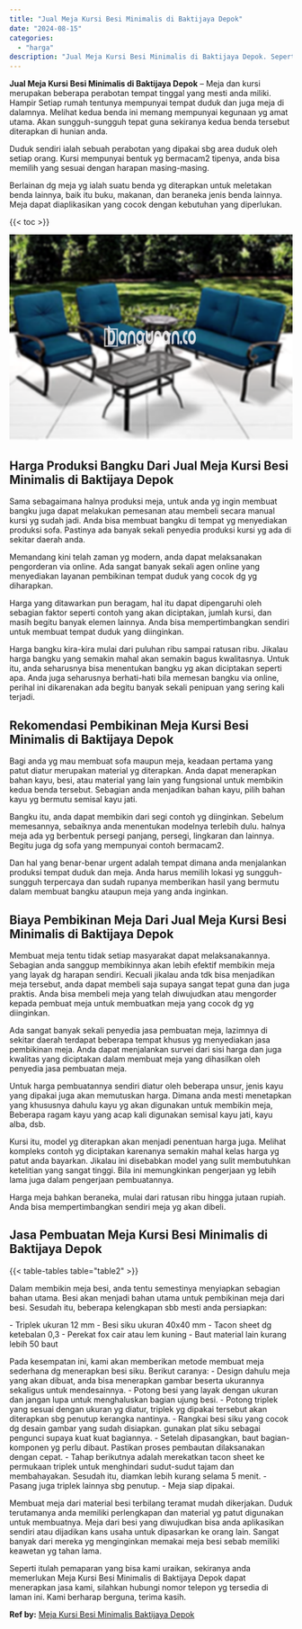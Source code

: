 ```yaml
---
title: "Jual Meja Kursi Besi Minimalis di Baktijaya Depok"
date: "2024-08-15"
categories: 
  - "harga"
description: "Jual Meja Kursi Besi Minimalis di Baktijaya Depok. Seperti itulah pemaparan yang bisa kami uraikan, sekiranya anda memerlukan Meja Kursi Besi Minimalis di Ba..."
---
```


**Jual Meja Kursi Besi Minimalis di Baktijaya Depok** – Meja dan kursi merupakan beberapa perabotan tempat tinggal yang mesti anda miliki. Hampir Setiap rumah tentunya mempunyai tempat duduk dan juga meja di dalamnya. Melihat kedua benda ini memang mempunyai kegunaan yg amat utama. Akan sungguh-sungguh tepat guna sekiranya kedua benda tersebut diterapkan di hunian anda.

Duduk sendiri ialah sebuah perabotan yang dipakai sbg area duduk oleh setiap orang. Kursi mempunyai bentuk yg bermacam2 tipenya, anda bisa memilih yang sesuai dengan harapan masing-masing.

Berlainan dg meja yg ialah suatu benda yg diterapkan untuk meletakan benda lainnya, baik itu buku, makanan, dan beraneka jenis benda lainnya. Meja dapat diaplikasikan yang cocok dengan kebutuhan yang diperlukan.

{{< toc >}}

![Jual Meja Kursi Besi Minimalis di Baktijaya Depok](/images/jual-meja-besi-murah04.png)

## Harga Produksi Bangku Dari Jual Meja Kursi Besi Minimalis di Baktijaya Depok

Sama sebagaimana halnya produksi meja, untuk anda yg ingin membuat bangku juga dapat melakukan pemesanan atau membeli secara manual kursi yg sudah jadi. Anda bisa membuat bangku di tempat yg menyediakan produksi sofa. Pastinya ada banyak sekali penyedia produksi kursi yg ada di sekitar daerah anda.

Memandang kini telah zaman yg modern, anda dapat melaksanakan pengorderan via online. Ada sangat banyak sekali agen online yang menyediakan layanan pembikinan tempat duduk yang cocok dg yg diharapkan.

Harga yang ditawarkan pun beragam, hal itu dapat dipengaruhi oleh sebagian faktor seperti contoh yang akan diciptakan, jumlah kursi, dan masih begitu banyak elemen lainnya. Anda bisa mempertimbangkan sendiri untuk membuat tempat duduk yang diinginkan.

Harga bangku kira-kira mulai dari puluhan ribu sampai ratusan ribu. Jikalau harga bangku yang semakin mahal akan semakin bagus kwalitasnya. Untuk itu, anda seharusnya bisa menentukan bangku yg akan diciptakan seperti apa. Anda juga seharusnya berhati-hati bila memesan bangku via online, perihal ini dikarenakan ada begitu banyak sekali penipuan yang sering kali terjadi.

## Rekomendasi Pembikinan Meja Kursi Besi Minimalis di Baktijaya Depok

Bagi anda yg mau membuat sofa maupun meja, keadaan pertama yang patut diatur merupakan material yg diterapkan. Anda dapat menerapkan bahan kayu, besi, atau material yang lain yang fungsional untuk membikin kedua benda tersebut. Sebagian anda menjadikan bahan kayu, pilih bahan kayu yg bermutu semisal kayu jati.

Bangku itu, anda dapat membikin dari segi contoh yg diinginkan. Sebelum memesannya, sebaiknya anda menentukan modelnya terlebih dulu. halnya meja ada yg berbentuk persegi panjang, persegi, lingkaran dan lainnya. Begitu juga dg sofa yang mempunyai contoh bermacam2.

Dan hal yang benar-benar urgent adalah tempat dimana anda menjalankan produksi tempat duduk dan meja. Anda harus memilih lokasi yg sungguh-sungguh terpercaya dan sudah rupanya memberikan hasil yang bermutu dalam membuat bangku ataupun meja yang anda inginkan.

## Biaya Pembikinan Meja Dari Jual Meja Kursi Besi Minimalis di Baktijaya Depok

Membuat meja tentu tidak setiap masyarakat dapat melaksanakannya. Sebagian anda sanggup membikinnya akan lebih efektif membikin meja yang layak dg harapan sendiri. Kecuali jikalau anda tdk bisa menjadikan meja tersebut, anda dapat membeli saja supaya sangat tepat guna dan juga praktis. Anda bisa membeli meja yang telah diwujudkan atau mengorder kepada pembuat meja untuk membuatkan meja yang cocok dg yg diinginkan.

Ada sangat banyak sekali penyedia jasa pembuatan meja, lazimnya di sekitar daerah terdapat beberapa tempat khusus yg menyediakan jasa pembikinan meja. Anda dapat menjalankan survei dari sisi harga dan juga kwalitas yang diciptakan dalam membuat meja yang dihasilkan oleh penyedia jasa pembuatan meja.

Untuk harga pembuatannya sendiri diatur oleh beberapa unsur, jenis kayu yang dipakai juga akan memutuskan harga. Dimana anda mesti menetapkan yang khususnya dahulu kayu yg akan digunakan untuk membikin meja, Beberapa ragam kayu yang acap kali digunakan semisal kayu jati, kayu alba, dsb.

Kursi itu, model yg diterapkan akan menjadi penentuan harga juga. Melihat kompleks contoh yg diciptakan karenanya semakin mahal kelas harga yg patut anda bayarkan. Jikalau ini disebabkan model yang sulit membutuhkan ketelitian yang sangat tinggi. Bila ini memungkinkan pengerjaan yg lebih lama juga dalam pengerjaan pembuatannya.

Harga meja bahkan beraneka, mulai dari ratusan ribu hingga jutaan rupiah. Anda bisa mempertimbangkan sendiri meja yg akan dibeli.

## Jasa Pembuatan Meja Kursi Besi Minimalis di Baktijaya Depok

{{< table-tables table="table2" >}}

Dalam membikin meja besi, anda tentu semestinya menyiapkan sebagian bahan utama. Besi akan menjadi bahan utama untuk pembikinan meja dari besi. Sesudah itu, beberapa kelengkapan sbb mesti anda persiapkan:

\- Triplek ukuran 12 mm - Besi siku ukuran 40x40 mm - Tacon sheet dg ketebalan 0,3 - Perekat fox cair atau lem kuning - Baut material lain kurang lebih 50 baut

Pada kesempatan ini, kami akan memberikan metode membuat meja sederhana dg menerapkan besi siku. Berikut caranya: - Design dahulu meja yang akan dibuat, anda bisa menerapkan gambar beserta ukurannya sekaligus untuk mendesainnya. - Potong besi yang layak dengan ukuran dan jangan lupa untuk menghaluskan bagian ujung besi. - Potong triplek yang sesuai dengan ukuran yg diatur, triplek yg dipakai tersebut akan diterapkan sbg penutup kerangka nantinya. - Rangkai besi siku yang cocok dg desain gambar yang sudah disiapkan. gunakan plat siku sebagai pengunci supaya kuat kuat bagiannya. - Setelah dipasangkan, baut bagian-komponen yg perlu dibaut. Pastikan proses pembautan dilaksanakan dengan cepat. - Tahap berikutnya adalah merekatkan tacon sheet ke permukaan triplek untuk menghindari sudut-sudut tajam dan membahayakan. Sesudah itu, diamkan lebih kurang selama 5 menit. - Pasang juga triplek lainnya sbg penutup. - Meja siap dipakai.

Membuat meja dari material besi terbilang teramat mudah dikerjakan. Duduk terutamanya anda memiliki perlengkapan dan material yg patut digunakan untuk membuatnya. Meja dari besi yang diwujudkan bisa anda aplikasikan sendiri atau dijadikan kans usaha untuk dipasarkan ke orang lain. Sangat banyak dari mereka yg menginginkan memakai meja besi sebab memiliki keawetan yg tahan lama.

Seperti itulah pemaparan yang bisa kami uraikan, sekiranya anda memerlukan Meja Kursi Besi Minimalis di Baktijaya Depok dapat menerapkan jasa kami, silahkan hubungi nomor telepon yg tersedia di laman ini. Kami berharap berguna, terima kasih.

**Ref by:** [Meja Kursi Besi Minimalis Baktijaya Depok](https://id.wikipedia.org/wiki/Meja)
